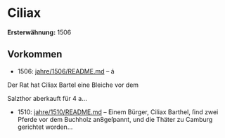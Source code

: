 # Ciliax

**Ersterwähnung:** 1506

## Vorkommen
- 1506: [jahre/1506/README.md](../jahre/1506/README.md) – á

Der Rat hat Ciliax Bartel eine Bleiche vor dem

Salzthor aberkauft für 4 a...
- 1510: [jahre/1510/README.md](../jahre/1510/README.md) – Einem Bürger, Ciliax Barthel, ſind zwei Pferde vor
dem Buchholz an8geſpannt, und die Thäter zu Camburg
gerichtet worden...
